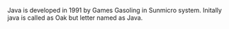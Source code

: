 Java is developed in 1991 by Games Gasoling in Sunmicro system. 
Initally java is called as Oak but letter named as Java. 
